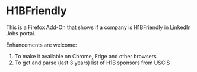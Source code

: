 <H1>H1BFriendly</H1>
This is a Firefox Add-On that shows if a company is H1BFriendly in LinkedIn Jobs portal.

Enhancements are welcome:
 1. To make it available on Chrome, Edge and other browsers
 2. To get and parse (last 3 years) list of H1B sponsors from USCIS 
